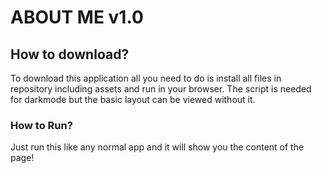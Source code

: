 # ABOUT ME v1.0

## How to download?
To download this application all you need to do is install all files in repository including assets and run in your browser. The script is needed for darkmode but the basic layout can be viewed without it.

### How to Run? 
Just run this like any normal app and it will show you the content of the page!